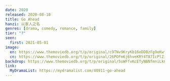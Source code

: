 ```yaml
---
date: 2020
released: 2020-08-10
title: Go Ahead
hanzi: 以家人之名
genres: [drama, comedy, romance, family]
tier: "?"
seen:
  first: 2021-05-01
image:
  en: https://www.themoviedb.org/t/p/original/c9TNv9KryKb16eDDBzFg9eKwtDC.jpg
  cn: https://www.themoviedb.org/t/p/original/26POFm6j6hveKRY4T87IcPlZioc.jpg
backdrop: https://www.themoviedb.org/t/p/original/5sWFfvKcETyNBNfmniLk8b3kOS3.jpg
link:
  MyDramaList: https://mydramalist.com/40911-go-ahead
---
```

